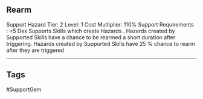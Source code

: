 ## Rearm
Support
Hazard
Tier: 2
Level: 1
Cost Multiplier: 110%
Support Requirements : +5 Dex
Supports Skills which create Hazards . Hazards created by Supported Skills have a chance to be rearmed a short duration after triggering.
Hazards created by Supported Skills have 25 % chance to rearm after they are triggered

---
## Tags
#SupportGem

